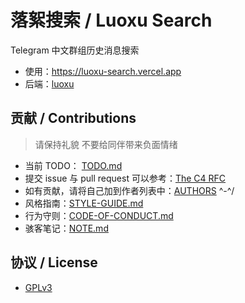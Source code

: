# 落絮搜索 / Luoxu Search

Telegram 中文群组历史消息搜索

- 使用：https://luoxu-search.vercel.app
- 后端：[luoxu](https://github.com/lilydjwg/luoxu)

## 贡献 / Contributions

> 请保持礼貌 不要给同伴带来负面情绪

- 当前 TODO： [TODO.md](TODO.md)
- 提交 issue 与 pull request 可以参考：[The C4 RFC](https://rfc.zeromq.org/spec:42/C4)
- 如有贡献，请将自己加到作者列表中：[AUTHORS](AUTHORS) ^-^/
- 风格指南：[STYLE-GUIDE.md](STYLE-GUIDE.md)
- 行为守则：[CODE-OF-CONDUCT.md](CODE-OF-CONDUCT.md)
- 骇客笔记：[NOTE.md](NOTE.md)

## 协议 / License

- [GPLv3](LICENSE)
